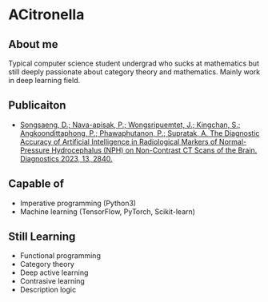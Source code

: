 # ACitronella

## About me

Typical computer science student undergrad who sucks at mathematics but still deeply passionate about category theory and mathematics. Mainly work in deep learning field.

## Publicaiton

- [Songsaeng, D.; Nava-apisak, P.; Wongsripuemtet, J.; Kingchan, S.; Angkoondittaphong, P.; Phawaphutanon, P.; Supratak, A. The Diagnostic Accuracy of Artificial Intelligence in Radiological Markers of Normal-Pressure Hydrocephalus (NPH) on Non-Contrast CT Scans of the Brain. Diagnostics 2023, 13, 2840.](https://doi.org/10.3390/diagnostics13172840)

## Capable of

- Imperative programming (Python3)
- Machine learning (TensorFlow, PyTorch, Scikit-learn)

## Still Learning

- Functional programming
- Category theory
- Deep active learning
- Contrasive learning
- Description logic
